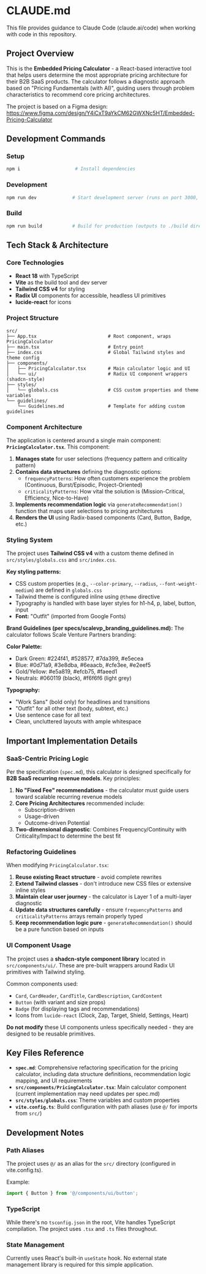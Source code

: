# CLAUDE.md

This file provides guidance to Claude Code (claude.ai/code) when working with code in this repository.

## Project Overview

This is the **Embedded Pricing Calculator** - a React-based interactive tool that helps users determine the most appropriate pricing architecture for their B2B SaaS products. The calculator follows a diagnostic approach based on "Pricing Fundamentals (with AI)", guiding users through problem characteristics to recommend core pricing architectures.

The project is based on a Figma design: https://www.figma.com/design/Y4iCxT9aYkCM62GWXNc5HT/Embedded-Pricing-Calculator

## Development Commands

### Setup
```bash
npm i                    # Install dependencies
```

### Development
```bash
npm run dev             # Start development server (runs on port 3000, auto-opens browser)
```

### Build
```bash
npm run build           # Build for production (outputs to ./build directory)
```

## Tech Stack & Architecture

### Core Technologies
- **React 18** with TypeScript
- **Vite** as the build tool and dev server
- **Tailwind CSS v4** for styling
- **Radix UI** components for accessible, headless UI primitives
- **lucide-react** for icons

### Project Structure

```
src/
├── App.tsx                          # Root component, wraps PricingCalculator
├── main.tsx                         # Entry point
├── index.css                        # Global Tailwind styles and theme config
├── components/
│   ├── PricingCalculator.tsx        # Main calculator logic and UI
│   └── ui/                          # Radix UI component wrappers (shadcn-style)
├── styles/
│   └── globals.css                  # CSS custom properties and theme variables
└── guidelines/
    └── Guidelines.md                # Template for adding custom guidelines
```

### Component Architecture

The application is centered around a single main component: **`PricingCalculator.tsx`**. This component:

1. **Manages state** for user selections (frequency pattern and criticality pattern)
2. **Contains data structures** defining the diagnostic options:
   - `frequencyPatterns`: How often customers experience the problem (Continuous, Burst/Episodic, Project-Oriented)
   - `criticalityPatterns`: How vital the solution is (Mission-Critical, Efficiency, Nice-to-Have)
3. **Implements recommendation logic** via `generateRecommendation()` function that maps user selections to pricing architectures
4. **Renders the UI** using Radix-based components (Card, Button, Badge, etc.)

### Styling System

The project uses **Tailwind CSS v4** with a custom theme defined in `src/styles/globals.css` and `src/index.css`.

**Key styling patterns:**
- CSS custom properties (e.g., `--color-primary`, `--radius`, `--font-weight-medium`) are defined in `globals.css`
- Tailwind theme is configured inline using `@theme` directive
- Typography is handled with base layer styles for h1-h4, p, label, button, input
- **Font:** "Outfit" (imported from Google Fonts)

**Brand Guidelines (per specs/scalevp_branding_guidelines.md):**
The calculator follows Scale Venture Partners branding:

**Color Palette:**
- Dark Green: #224f41, #528577, #7da399, #e5ecea
- Blue: #0d71a9, #3e8dba, #6eaacb, #cfe3ee, #e2eef5
- Gold/Yellow: #e5a819, #efcb75, #faeed1
- Neutrals: #060119 (black), #f6f6f6 (light grey)

**Typography:**
- "Work Sans" (bold only) for headlines and transitions
- "Outfit" for all other text (body, subtext, etc.)
- Use sentence case for all text
- Clean, uncluttered layouts with ample whitespace

## Important Implementation Details

### SaaS-Centric Pricing Logic

Per the specification (`spec.md`), this calculator is designed specifically for **B2B SaaS recurring revenue models**. Key principles:

1. **No "Fixed Fee" recommendations** - the calculator must guide users toward scalable recurring revenue models
2. **Core Pricing Architectures** recommended include:
   - Subscription-driven
   - Usage-driven
   - Outcome-driven Potential
3. **Two-dimensional diagnostic**: Combines Frequency/Continuity with Criticality/Impact to determine the best fit

### Refactoring Guidelines

When modifying `PricingCalculator.tsx`:

1. **Reuse existing React structure** - avoid complete rewrites
2. **Extend Tailwind classes** - don't introduce new CSS files or extensive inline styles
3. **Maintain clear user journey** - the calculator is Layer 1 of a multi-layer diagnostic
4. **Update data structures carefully** - ensure `frequencyPatterns` and `criticalityPatterns` arrays remain properly typed
5. **Keep recommendation logic pure** - `generateRecommendation()` should be a pure function based on inputs

### UI Component Usage

The project uses a **shadcn-style component library** located in `src/components/ui/`. These are pre-built wrappers around Radix UI primitives with Tailwind styling.

Common components used:
- `Card`, `CardHeader`, `CardTitle`, `CardDescription`, `CardContent`
- `Button` (with variant and size props)
- `Badge` (for displaying tags and recommendations)
- Icons from `lucide-react` (Clock, Zap, Target, Shield, Settings, Heart)

**Do not modify** these UI components unless specifically needed - they are designed to be reusable primitives.

## Key Files Reference

- **`spec.md`**: Comprehensive refactoring specification for the pricing calculator, including data structure definitions, recommendation logic mapping, and UI requirements
- **`src/components/PricingCalculator.tsx`**: Main calculator component (current implementation may need updates per spec.md)
- **`src/styles/globals.css`**: Theme variables and custom properties
- **`vite.config.ts`**: Build configuration with path aliases (use `@/` for imports from `src/`)

## Development Notes

### Path Aliases
The project uses `@/` as an alias for the `src/` directory (configured in vite.config.ts).

Example:
```typescript
import { Button } from '@/components/ui/button';
```

### TypeScript
While there's no `tsconfig.json` in the root, Vite handles TypeScript compilation. The project uses `.tsx` and `.ts` files throughout.

### State Management
Currently uses React's built-in `useState` hook. No external state management library is required for this simple application.
